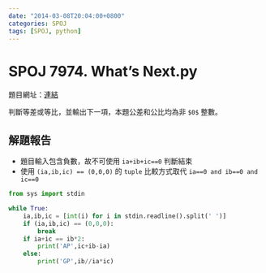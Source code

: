 ```yaml
---
date: "2014-03-08T20:04:00+0800"
categories: SPOJ
tags: [SPOJ, python]
---
```

# SPOJ 7974. What’s Next.py

題目網址：[連結](http://www.spoj.com/problems/ACPC10A/)

判斷等差或等比，並輸出下一項，本題公差和公比均為非 `$0$` 整數。

## 解題報告

* 題目輸入包含負數，故不可使用 `ia+ib+ic==0` 判斷結束
* 使用 `(ia,ib,ic) == (0,0,0)` 的 `tuple` 比較方式取代 `ia==0 and ib==0 and ic==0`

```python
from sys import stdin

while True:
	ia,ib,ic = [int(i) for i in stdin.readline().split(' ')]
	if (ia,ib,ic) == (0,0,0):
		break
	if ia+ic == ib*2:
		print('AP',ic+ib-ia)
	else:
		print('GP',ib//ia*ic)
```

